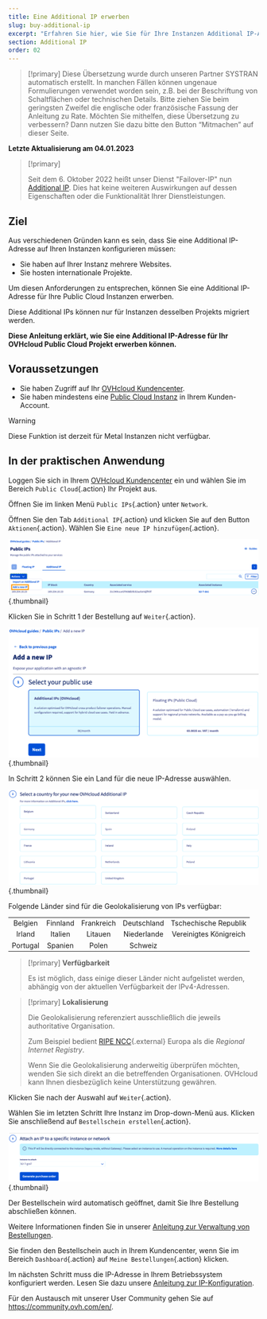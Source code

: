 ```yaml
---
title: Eine Additional IP erwerben
slug: buy-additional-ip
excerpt: "Erfahren Sie hier, wie Sie für Ihre Instanzen Additional IP-Adressen bestellen können"
section: Additional IP
order: 02
---
```


> [!primary]
> Diese Übersetzung wurde durch unseren Partner SYSTRAN automatisch erstellt. In manchen Fällen können ungenaue Formulierungen verwendet worden sein, z.B. bei der Beschriftung von Schaltflächen oder technischen Details. Bitte ziehen Sie beim geringsten Zweifel die englische oder französische Fassung der Anleitung zu Rate. Möchten Sie mithelfen, diese Übersetzung zu verbessern? Dann nutzen Sie dazu bitte den Button “Mitmachen” auf dieser Seite.
>

**Letzte Aktualisierung am 04.01.2023**

> [!primary]
>
> Seit dem 6. Oktober 2022 heißt unser Dienst "Failover-IP" nun [Additional IP](https://www.ovhcloud.com/de/network/additional-ip/). Dies hat keine weiteren Auswirkungen auf dessen Eigenschaften oder die Funktionalität Ihrer Dienstleistungen.
>

## Ziel

Aus verschiedenen Gründen kann es sein, dass Sie eine Additional IP-Adresse auf Ihren Instanzen konfigurieren müssen:

- Sie haben auf Ihrer Instanz mehrere Websites.
- Sie hosten internationale Projekte.

Um diesen Anforderungen zu entsprechen, können Sie eine Additional IP-Adresse für Ihre Public Cloud Instanzen erwerben.

Diese Additional IPs können nur für Instanzen desselben Projekts migriert werden.

**Diese Anleitung erklärt, wie Sie eine Additional IP-Adresse für Ihr OVHcloud Public Cloud Projekt erwerben können.**


## Voraussetzungen

- Sie haben Zugriff auf Ihr [OVHcloud Kundencenter](https://www.ovh.com/auth/?action=gotomanager&from=https://www.ovh.de/&ovhSubsidiary=de).
- Sie haben mindestens eine [Public Cloud Instanz](https://docs.ovh.com/de/public-cloud/public-cloud-erste-schritte) in Ihrem Kunden-Account.

> [!warning]
> Diese Funktion ist derzeit für Metal Instanzen nicht verfügbar.
>

## In der praktischen Anwendung

Loggen Sie sich in Ihrem [OVHcloud Kundencenter](https://www.ovh.com/auth/?action=gotomanager&from=https://www.ovh.de/&ovhSubsidiary=de) ein und wählen Sie im Bereich `Public Cloud`{.action} Ihr Projekt aus.

Öffnen Sie im linken Menü `Public IPs`{.action} unter `Network`.

Öffnen Sie den Tab `Additional IP`{.action} und klicken Sie auf den Button `Aktionen`{.action}. Wählen Sie `Eine neue IP hinzufügen`{.action}.

![IP hinzufügen](images/buyaddIP_01.png){.thumbnail}

Klicken Sie in Schritt 1 der Bestellung auf `Weiter`{.action}.

![IP hinzufügen](images/buyaddIP_02.png){.thumbnail}

In Schritt 2 können Sie ein Land für die neue IP-Adresse auswählen.

![IP hinzufügen](images/buyaddIP_03.png){.thumbnail}

Folgende Länder sind für die Geolokalisierung von IPs verfügbar:

|          |          |          |           |                |
|:--------:|:--------:|:--------:|:---------:|:--------------:|
| Belgien  | Finnland  | Frankreich   | Deutschland   | Tschechische Republik |
| Irland  |  Italien   | Litauen | Niederlande | Vereinigtes Königreich    |
| Portugal |  Spanien   |  Polen |  Schweiz |                 |

> [!primary] **Verfügbarkeit**
> 
> Es ist möglich, dass einige dieser Länder nicht aufgelistet werden, abhängig von der aktuellen Verfügbarkeit der IPv4-Adressen.
> 

> [!primary] **Lokalisierung**
>
> Die Geolokalisierung referenziert ausschließlich die jeweils authoritative Organisation.
> 
> Zum Beispiel bedient [RIPE NCC](https://www.ripe.net/){.external} Europa als die *Regional Internet Registry*.
>
> Wenn Sie die Geolokalisierung anderweitig überprüfen möchten, wenden Sie sich direkt an die betreffenden Organisationen. OVHcloud kann Ihnen diesbezüglich keine Unterstützung gewähren.

Klicken Sie nach der Auswahl auf `Weiter`{.action}.

Wählen Sie im letzten Schritt Ihre Instanz im Drop-down-Menü aus. Klicken Sie anschließend auf `Bestellschein erstellen`{.action}.

![IP hinzufügen](images/buyaddIP_04.png){.thumbnail}

Der Bestellschein wird automatisch geöffnet, damit Sie Ihre Bestellung abschließen können.

Weitere Informationen finden Sie in unserer [Anleitung zur Verwaltung von Bestellungen](https://docs.ovh.com/de/billing/bestellungen-verwalten-ovh/).

Sie finden den Bestellschein auch in Ihrem Kundencenter, wenn Sie im Bereich `Dashboard`{.action} auf `Meine Bestellungen`{.action} klicken.

Im nächsten Schritt muss die IP-Adresse in Ihrem Betriebssystem konfiguriert werden. Lesen Sie dazu unsere [Anleitung zur IP-Konfiguration](https://docs.ovh.com/de/publiccloud/network-services/configure-additional-ip/).

Für den Austausch mit unserer User Community gehen Sie auf <https://community.ovh.com/en/>.